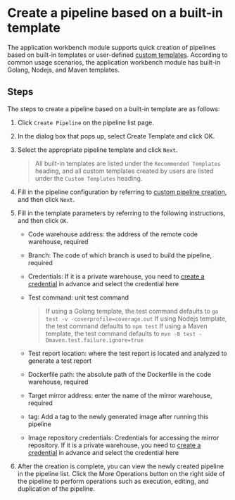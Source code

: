# Create a pipeline based on a built-in template

The application workbench module supports quick creation of pipelines based on built-in templates or user-defined [custom templates](../template/custom-template.md). According to common usage scenarios, the application workbench module has built-in Golang, Nodejs, and Maven templates.

## Steps

The steps to create a pipeline based on a built-in template are as follows:

1. Click `Create Pipeline` on the pipeline list page.

    <!--![]()screenshots-->

2. In the dialog box that pops up, select Create Template and click OK.

    <!--![]()screenshots-->

3. Select the appropriate pipeline template and click `Next`.

    > All built-in templates are listed under the `Recommended Templates` heading, and all custom templates created by users are listed under the `Custom Templates` heading.

    <!--![]()screenshots-->

4. Fill in the pipeline configuration by referring to [custom pipeline creation](custom.md), and then click `Next`.

5. Fill in the template parameters by referring to the following instructions, and then click `OK`.

    - Code warehouse address: the address of the remote code warehouse, required
    - Branch: The code of which branch is used to build the pipeline, required
    - Credentials: If it is a private warehouse, you need to [create a credential](../credentials.md) in advance and select the credential here
    - Test command: unit test command

        > If using a Golang template, the test command defaults to `go test -v -coverprofile=coverage.out`
        > If using Nodejs template, the test command defaults to `npm test`
        > If using a Maven template, the test command defaults to `mvn -B test -Dmaven.test.failure.ignore=true`

    - Test report location: where the test report is located and analyzed to generate a test report
    - Dockerfile path: the absolute path of the Dockerfile in the code warehouse, required
    - Target mirror address: enter the name of the mirror warehouse, required
    - tag: Add a tag to the newly generated image after running this pipeline
    - Image repository credentials: Credentials for accessing the mirror repository. If it is a private warehouse, you need to [create a credential](../credentials.md) in advance and select the credential here

        <!--![]()screenshots-->

6. After the creation is complete, you can view the newly created pipeline in the pipeline list. Click the More Operations button on the right side of the pipeline to perform operations such as execution, editing, and duplication of the pipeline.

    <!--![]()screenshots-->